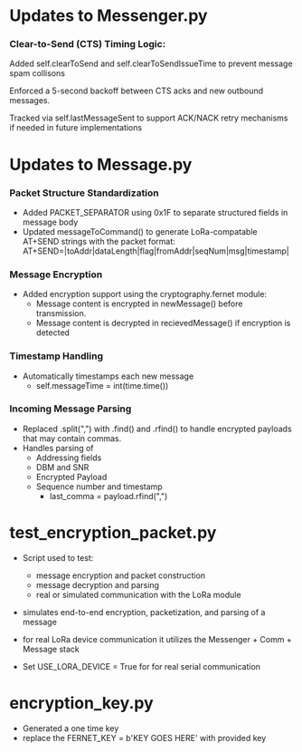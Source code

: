 # Updates to Messenger.py

### Clear-to-Send (CTS) Timing Logic:
Added self.clearToSend and self.clearToSendIssueTime to prevent message spam collisons

Enforced a 5-second backoff between CTS acks and new outbound messages.

Tracked via self.lastMessageSent to support ACK/NACK retry mechanisms if needed in future implementations

# Updates to Message.py

### Packet Structure Standardization
- Added PACKET_SEPARATOR using 0x1F to separate structured fields in message body
- Updated messageToCommand() to generate LoRa-compatable AT+SEND strings with the packet format:
AT+SEND=|toAddr|dataLength|flag|fromAddr|seqNum|msg|timestamp|

### Message Encryption
- Added encryption support using the cryptography.fernet module:
  - Message content is encrypted in newMessage() before transmission.
  - Message content is decrypted in recievedMessage() if encryption is detected

### Timestamp Handling
- Automatically timestamps each new message
  - self.messageTime = int(time.time())

### Incoming Message Parsing
- Replaced .split(",") with .find() and .rfind() to handle encrypted payloads that may contain commas.
- Handles parsing of 
  - Addressing fields
  - DBM and SNR
  - Encrypted Payload
  - Sequence number and timestamp
    - last_comma = payload.rfind(",")

# test_encryption_packet.py
- Script used to test:
  - message encryption and packet construction
  - message decryption and parsing 
  - real or simulated communication with the LoRa module
- simulates end-to-end encryption, packetization, and parsing of a message

- for real LoRa device communication it utilizes the Messenger + Comm + Message stack
- Set USE_LORA_DEVICE = True for for real serial communication

# encryption_key.py
- Generated a one time key
- replace the FERNET_KEY = b'KEY GOES HERE' with provided key

